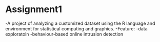 # Assignment1

-A project of analyzing a customized dataset using the R language and environment for statistical computing and graphics.
-Feature:
  -data exploratoin
  -behaviour-based online intrusion detection
